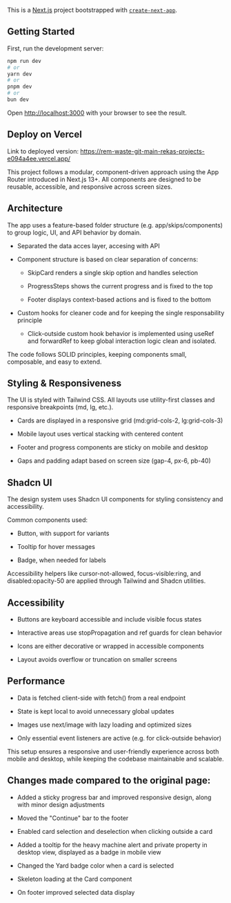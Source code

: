 This is a [Next.js](https://nextjs.org) project bootstrapped with [`create-next-app`](https://nextjs.org/docs/app/api-reference/cli/create-next-app).

## Getting Started

First, run the development server:

```bash
npm run dev
# or
yarn dev
# or
pnpm dev
# or
bun dev
```

Open [http://localhost:3000](http://localhost:3000) with your browser to see the result.


## Deploy on Vercel
 Link to deployed version: https://rem-waste-git-main-rekas-projects-e094a4ee.vercel.app/

This project follows a modular, component-driven approach using the App Router introduced in Next.js 13+. All components are designed to be reusable, accessible, and responsive across screen sizes.

## Architecture
The app uses a feature-based folder structure (e.g. app/skips/components) to group logic, UI, and API behavior by domain.

- Separated the data acces layer, accesing with API

- Component structure is based on clear separation of concerns:

    - SkipCard renders a single skip option and handles selection

    - ProgressSteps shows the current progress and is fixed to the top

    - Footer displays context-based actions and is fixed to the bottom

- Custom hooks for cleaner code and for keeping the single responsability principle
    - Click-outside custom hook behavior is implemented using useRef and forwardRef to keep global interaction logic clean and isolated.

The code follows SOLID principles, keeping components small, composable, and easy to extend.

## Styling & Responsiveness
The UI is styled with Tailwind CSS. All layouts use utility-first classes and responsive breakpoints (md, lg, etc.).

- Cards are displayed in a responsive grid (md:grid-cols-2, lg:grid-cols-3)

- Mobile layout uses vertical stacking with centered content

- Footer and progress components are sticky on mobile and desktop

- Gaps and padding adapt based on screen size (gap-4, px-6, pb-40)

## Shadcn UI
The design system uses Shadcn UI components for styling consistency and accessibility.

Common components used:

- Button, with support for variants 

- Tooltip for hover messages

- Badge, when needed for labels

Accessibility helpers like cursor-not-allowed, focus-visible:ring, and disabled:opacity-50 are applied through Tailwind and Shadcn utilities.

## Accessibility
- Buttons are keyboard accessible and include visible focus states

- Interactive areas use stopPropagation and ref guards for clean behavior

- Icons are either decorative or wrapped in accessible components

- Layout avoids overflow or truncation on smaller screens

## Performance
- Data is fetched client-side with fetch() from a real endpoint

- State is kept local to avoid unnecessary global updates

- Images use next/image with lazy loading and optimized sizes

- Only essential event listeners are active (e.g. for click-outside behavior)

This setup ensures a responsive and user-friendly experience across both mobile and desktop, while keeping the codebase maintainable and scalable.

## Changes made compared to the original page:
- Added a sticky progress bar and improved responsive design, along with minor design adjustments

- Moved the "Continue" bar to the footer

- Enabled card selection and deselection when clicking outside a card

- Added a tooltip for the heavy machine alert and private property in desktop view, displayed as a badge in mobile view

- Changed the Yard badge color when a card is selected

- Skeleton loading at the Card component

- On footer improved selected data display
